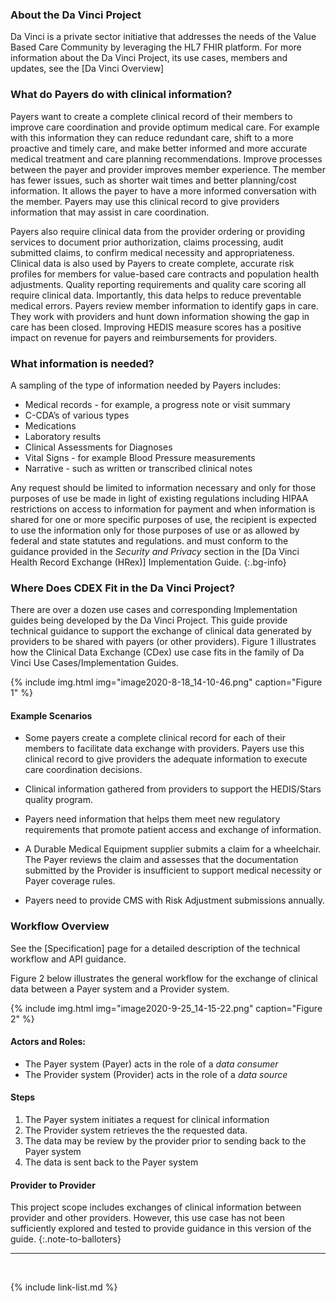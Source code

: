 ### About the Da Vinci Project

Da Vinci is a private sector initiative that addresses the needs of the Value Based Care Community by leveraging the HL7 FHIR platform.  For more information about the Da Vinci Project, its use cases, members and updates, see the [Da Vinci Overview]

### What do Payers do with clinical information?

Payers want to create a complete clinical record of their members to improve care coordination and provide optimum medical care. For example with this information they can reduce redundant care, shift to a more proactive and timely care, and make better informed and more accurate medical treatment and care planning recommendations.  Improve processes between the payer and provider improves member experience.  The member has fewer issues, such as shorter wait times and better planning/cost information. It allows the payer to have a more informed conversation with the member.  Payers may use this clinical record to give providers information that may assist in care coordination.

Payers also require clinical data from the provider ordering or providing services to document prior authorization, claims processing, audit submitted claims, to confirm medical necessity and appropriateness.  Clinical data is also used by Payers to create complete, accurate risk profiles for members for value-based care contracts and population health adjustments. Quality reporting requirements and quality care scoring all require clinical data. Importantly, this data helps to reduce preventable medical errors.  Payers review member information to identify gaps in care. They work with providers and hunt down information showing the gap in care has been closed. Improving HEDIS measure scores has a positive impact on revenue for payers and reimbursements for providers.

### What information is needed?

A sampling of the type of information needed by Payers includes:

- Medical records - for example, a progress note or visit summary
- C-CDA’s of various types
- Medications
- Laboratory results
- Clinical Assessments for Diagnoses
- Vital Signs - for example Blood Pressure measurements
- Narrative - such as written or transcribed clinical notes

Any request should be limited to information necessary and  only for those purposes of use be made in light of existing regulations including HIPAA restrictions on access to information for payment and when information is shared for one or more specific purposes of use, the recipient is expected to use the information only for those purposes of use or as allowed by federal and state statutes and regulations. and must conform to the guidance provided in the *Security and Privacy* section in the [Da Vinci Health Record Exchange (HRex)] Implementation Guide.
{:.bg-info}

### Where Does CDEX Fit in the Da Vinci Project?

There are over a dozen use cases and corresponding Implementation guides being developed by the Da Vinci Project.  This guide provide technical guidance to support the exchange of clinical data generated by providers to be shared with payers (or other providers).  Figure 1 illustrates how the Clinical Data Exchange (CDex) use case fits in the family of Da Vinci Use Cases/Implementation Guides.  

{% include img.html img="image2020-8-18_14-10-46.png" caption="Figure 1" %}

#### Example Scenarios

- Some payers create a complete clinical record for each of their members to facilitate data exchange with providers. Payers use this clinical record to give providers the adequate information to execute care coordination decisions.

- Clinical information gathered from providers to support the HEDIS/Stars quality program. <!--For example, by examining the record for care coordination information they may improve performance on the HEDIS TRC- Transitions of Care measure which looks at 1) notification of inpatient admission, 2) receipt of discharge information, 3) patient engagement after inpatient discharge and 4) medication reconciliation post-discharge.-->

- Payers need information that helps them meet new regulatory requirements that promote patient access and exchange of information.

- A Durable Medical Equipment supplier submits a claim for a wheelchair. The Payer reviews the claim and assesses that the documentation submitted by the Provider is insufficient to support medical necessity or Payer coverage rules.

- Payers need to provide CMS with Risk Adjustment submissions annually.

### Workflow Overview

See the [Specification] page for a detailed description of the technical workflow and API guidance.

Figure 2 below illustrates the general workflow for the exchange of clinical data between a Payer system and a Provider system.

{% include img.html img="image2020-9-25_14-15-22.png" caption="Figure 2" %}

#### Actors and Roles:

- The Payer system (Payer) acts in the role of a *data consumer*
- The Provider system (Provider) acts in the role of a *data source*

#### Steps
1. The Payer system initiates a request for clinical information
1. The Provider system retrieves the the requested data.
1. The data may be review by the provider prior to sending back to the Payer system
1. The data is sent back to the Payer system

#### Provider to Provider

This project scope includes exchanges of clinical information between provider and other providers.  However, this use case has not been sufficiently explored and tested to provide guidance in this version of the guide.
{:.note-to-balloters}

---

<br />

{% include link-list.md %}
